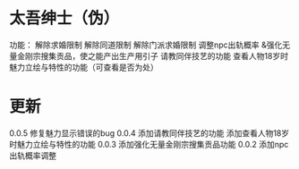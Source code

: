 # 太吾绅士（伪）
功能：
解除求婚限制
解除同道限制
解除门派求婚限制
调整npc出轨概率
&强化无量金刚宗搜集贡品，使之能产出生产用引子
请教同伴技艺的功能
查看人物18岁时魅力立绘与特性的功能（可查看是否为处）
# 更新
0.0.5
修复魅力显示错误的bug
0.0.4
添加请教同伴技艺的功能
添加查看人物18岁时魅力立绘与特性的功能
0.0.3
添加强化无量金刚宗搜集贡品功能
0.0.2
添加npc出轨概率调整